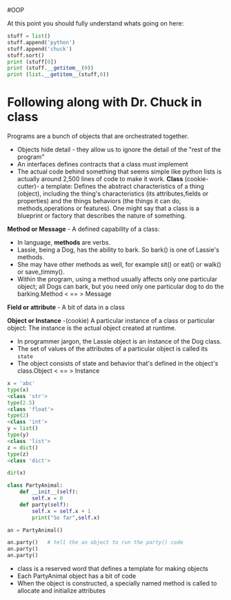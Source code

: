 #OOP 

At this point you should fully understand whats going on here:
```python
stuff = list()
stuff.append('python')
stuff.append('chuck')
stuff.sort()
print (stuff[0])
print (stuff.__getitem__(0))
print (list.__getitem__(stuff,0))
```

# Following along with Dr. Chuck in class
Programs are a bunch of objects that are orchestrated together.
- Objects hide detail - they allow us to ignore the detail of the "rest of the program"
- An interfaces defines contracts that a class must implement
- The actual code behind something that seems simple like python lists is actually around 2,500 lines of code to make it work.
**Class** (cookie-cutter)- a template: Defines the abstract characteristics of a thing (object), including the thing's characteristics (its attributes,fields or properties) and the things behaviors (the things it can do, methods,operations or features). One might say that a class is a blueprint or factory that describes the nature of something.


**Method or Message** - A defined capability of a class: 
- In language, **methods** are verbs.
- Lassie, being a Dog, has the ability to bark. So bark() is one of Lassie's methods.
- She may have other methods as well, for example sit() or eat() or walk() or save_timmy().
- Within the program, using a method usually affects only one particular object; all Dogs can bark, but you need only one particular dog to do the barking.Method < == > Message


**Field or attribute** - A bit of data in a class


**Object or Instance** -(cookie) A particular instance of a class or particular object: The instance is the actual object created at runtime.
- In programmer jargon, the Lassie object is an instance of the Dog class.
- The set of values of the attributes of a particular object is called its `state`
- The object consists of state and behavior that's defined in the object's class.Object < == > Instance
```python
x = 'abc'
type(x)
<class 'str'>
type(2.5)
<class 'float'>
type(2)
<class 'int'>
y = list()
type(y)
<class 'list'>
z = dict()
type(z)
<class 'dict'>
```

```python
dir(x)
```

```python
class PartyAnimal:
    def __init__(self):
        self.x = 0
    def party(self):
        self.x = self.x + 1
        print("So far",self.x)

an = PartyAnimal()

an.party()   # tell the an object to run the party() code
an.party()
an.party()
```
- class is a reserved word that defines a template for making objects
- Each PartyAnimal object has a bit of code
- When the object is constructed, a specially named method is called to allocate and initialize attributes

